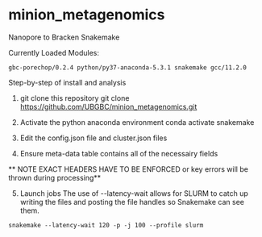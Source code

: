 # minion_metagenomics
Nanopore to Bracken Snakemake


Currently Loaded Modules:

`gbc-porechop/0.2.4 python/py37-anaconda-5.3.1 snakemake gcc/11.2.0`

Step-by-step of install and analysis

1. git clone this repository
git clone https://github.com/UBGBC/minion_metagenomics.git

2. Activate the python anaconda environment
conda activate snakemake

3. Edit the config.json file and cluster.json files

4. Ensure meta-data table contains all of the necessairy fields

** NOTE EXACT HEADERS HAVE TO BE ENFORCED or key errors will be thrown during processing**

5. Launch jobs
The use of --latency-wait allows for SLURM to catch up writing the files and posting the file handles so Snakemake can see them.

`snakemake --latency-wait 120 -p -j 100 --profile slurm`
